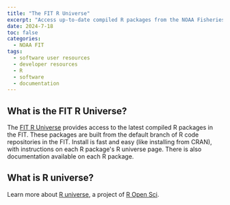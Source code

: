 ```yaml
---
title: "The FIT R Universe"
excerpt: "Access up-to-date compiled R packages from the NOAA Fisheries Integrated Toolbox"
date: 2024-7-18
toc: false
categories:
  - NOAA FIT
tags:
  - software user resources
  - developer resources
  - R
  - software
  - documentation
---
```


## What is the FIT R Universe?

The [FIT R Universe](https://noaa-fisheries-integrated-toolbox.r-universe.dev/packages) provides access to the latest compiled R packages in the FIT. These packages are built from the default branch of R code repositories in the FIT. Install is fast and easy (like installing from CRAN), with instructions on each R package's R universe page. There is also documentation available on each R package.

## What is R universe?

Learn more about [R universe](https://ropensci.org/r-universe/), a project of [R Open Sci](https://ropensci.org/).
